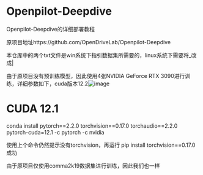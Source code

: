 # Openpilot-Deepdive
Openpilot-Deepdive的详细部署教程

原项目地址https://github.com/OpenDriveLab/Openpilot-Deepdive

本仓库中的两个txt文件是win系统下指引数据集所需要的，linux系统下需要将_改成|

由于原项目没有预训练模型，因此使用4张NVIDIA GeForce RTX 3090进行训练，详细参数如下，cuda版本12.2![image](https://github.com/Haibara567/Openpilot-Deepdive/assets/94728547/3efc35ff-9c89-4f4a-a4dc-97eeff02ca7c)

# CUDA 12.1
conda install pytorch==2.2.0 torchvision==0.17.0 torchaudio==2.2.0 pytorch-cuda=12.1 -c pytorch -c nvidia

使用上个命令仍然提示没有torchvision，再运行 pip install torchvision==0.17.0成功

由于原项目仅使用comma2k19数据集进行训练，因此我们也一样

